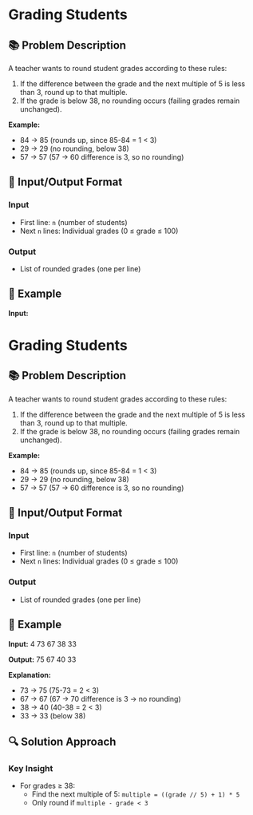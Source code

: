 # Grading Students

## 📚 Problem Description
A teacher wants to round student grades according to these rules:
1. If the difference between the grade and the next multiple of 5 is less than 3, round up to that multiple.
2. If the grade is below 38, no rounding occurs (failing grades remain unchanged).

**Example:**  
- 84 → 85 (rounds up, since 85-84 = 1 < 3)  
- 29 → 29 (no rounding, below 38)  
- 57 → 57 (57 → 60 difference is 3, so no rounding)

## 🎯 Input/Output Format

### Input
- First line: `n` (number of students)
- Next `n` lines: Individual grades (0 ≤ grade ≤ 100)

### Output
- List of rounded grades (one per line)

## 📝 Example

**Input:**
# Grading Students

## 📚 Problem Description
A teacher wants to round student grades according to these rules:
1. If the difference between the grade and the next multiple of 5 is less than 3, round up to that multiple.
2. If the grade is below 38, no rounding occurs (failing grades remain unchanged).

**Example:**  
- 84 → 85 (rounds up, since 85-84 = 1 < 3)  
- 29 → 29 (no rounding, below 38)  
- 57 → 57 (57 → 60 difference is 3, so no rounding)

## 🎯 Input/Output Format

### Input
- First line: `n` (number of students)
- Next `n` lines: Individual grades (0 ≤ grade ≤ 100)

### Output
- List of rounded grades (one per line)

## 📝 Example

**Input:**
4
73
67
38
33


**Output:**
75
67
40
33


**Explanation:**
- 73 → 75 (75-73 = 2 < 3)
- 67 → 67 (67 → 70 difference is 3 → no rounding)
- 38 → 40 (40-38 = 2 < 3)
- 33 → 33 (below 38)

## 🔍 Solution Approach

### Key Insight
- For grades ≥ 38:
  - Find the next multiple of 5: `multiple = ((grade // 5) + 1) * 5`
  - Only round if `multiple - grade < 3`



